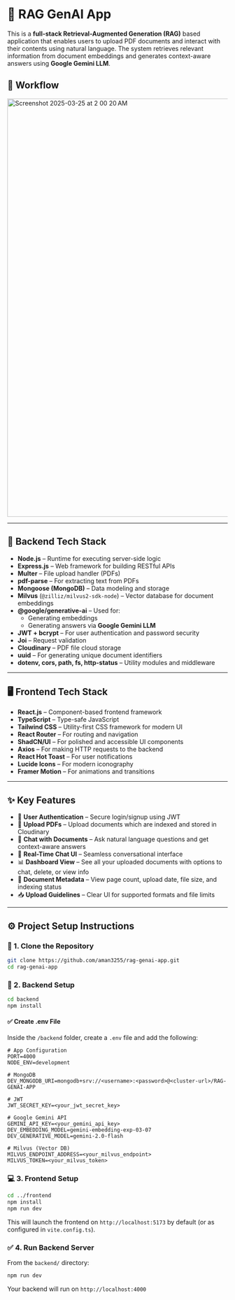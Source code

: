 # 🧠 RAG GenAI App

This is a **full-stack Retrieval-Augmented Generation (RAG)** based application that enables users to upload PDF documents and interact with their contents using natural language. The system retrieves relevant information from document embeddings and generates context-aware answers using **Google Gemini LLM**.

## 🚀 Workflow

<img width="957" alt="Screenshot 2025-03-25 at 2 00 20 AM" src="https://github.com/user-attachments/assets/278d4ee1-115d-4564-8955-19bcca4daee3" />

---

## 🔧 Backend Tech Stack

- **Node.js** – Runtime for executing server-side logic  
- **Express.js** – Web framework for building RESTful APIs  
- **Multer** – File upload handler (PDFs)  
- **pdf-parse** – For extracting text from PDFs  
- **Mongoose (MongoDB)** – Data modeling and storage  
- **Milvus** (`@zilliz/milvus2-sdk-node`) – Vector database for document embeddings  
- **@google/generative-ai** – Used for:
  - Generating embeddings
  - Generating answers via **Google Gemini LLM**
- **JWT + bcrypt** – For user authentication and password security  
- **Joi** – Request validation  
- **Cloudinary** – PDF file cloud storage  
- **uuid** – For generating unique document identifiers  
- **dotenv, cors, path, fs, http-status** – Utility modules and middleware 

---

## 🖥️ Frontend Tech Stack

- **React.js** – Component-based frontend framework  
- **TypeScript** – Type-safe JavaScript  
- **Tailwind CSS** – Utility-first CSS framework for modern UI  
- **React Router** – For routing and navigation  
- **ShadCN/UI** – For polished and accessible UI components  
- **Axios** – For making HTTP requests to the backend  
- **React Hot Toast** – For user notifications  
- **Lucide Icons** – For modern iconography  
- **Framer Motion** – For animations and transitions

---

## ✨ Key Features

- 🔐 **User Authentication** – Secure login/signup using JWT
- 📄 **Upload PDFs** – Upload documents which are indexed and stored in Cloudinary
- 🧠 **Chat with Documents** – Ask natural language questions and get context-aware answers
- 💬 **Real-Time Chat UI** – Seamless conversational interface
- 📊 **Dashboard View** – See all your uploaded documents with options to chat, delete, or view info
- 🧾 **Document Metadata** – View page count, upload date, file size, and indexing status
- 📥 **Upload Guidelines** – Clear UI for supported formats and file limits

---

## ⚙️ Project Setup Instructions

### 📁 1. Clone the Repository
```bash
git clone https://github.com/aman3255/rag-genai-app.git
cd rag-genai-app
```

### 🧠 2. Backend Setup
```bash
cd backend
npm install
```

#### ✅ Create .env File
Inside the `/backend` folder, create a `.env` file and add the following:

```env
# App Configuration
PORT=4000
NODE_ENV=development

# MongoDB
DEV_MONGODB_URI=mongodb+srv://<username>:<password>@<cluster-url>/RAG-GENAI-APP

# JWT
JWT_SECRET_KEY=<your_jwt_secret_key>

# Google Gemini API
GEMINI_API_KEY=<your_gemini_api_key>
DEV_EMBEDDING_MODEL=gemini-embedding-exp-03-07
DEV_GENERATIVE_MODEL=gemini-2.0-flash

# Milvus (Vector DB)
MILVUS_ENDPOINT_ADDRESS=<your_milvus_endpoint>
MILVUS_TOKEN=<your_milvus_token>
```

### 💻 3. Frontend Setup
```bash
cd ../frontend
npm install
npm run dev
```

This will launch the frontend on `http://localhost:5173` by default (or as configured in `vite.config.ts`).

### ✅ 4. Run Backend Server
From the `backend/` directory:
```bash
npm run dev
```

Your backend will run on `http://localhost:4000`
